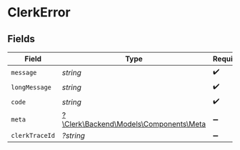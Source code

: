 # ClerkError


## Fields

| Field                                                                     | Type                                                                      | Required                                                                  | Description                                                               |
| ------------------------------------------------------------------------- | ------------------------------------------------------------------------- | ------------------------------------------------------------------------- | ------------------------------------------------------------------------- |
| `message`                                                                 | *string*                                                                  | :heavy_check_mark:                                                        | N/A                                                                       |
| `longMessage`                                                             | *string*                                                                  | :heavy_check_mark:                                                        | N/A                                                                       |
| `code`                                                                    | *string*                                                                  | :heavy_check_mark:                                                        | N/A                                                                       |
| `meta`                                                                    | [?\Clerk\Backend\Models\Components\Meta](../../Models/Components/Meta.md) | :heavy_minus_sign:                                                        | N/A                                                                       |
| `clerkTraceId`                                                            | *?string*                                                                 | :heavy_minus_sign:                                                        | N/A                                                                       |